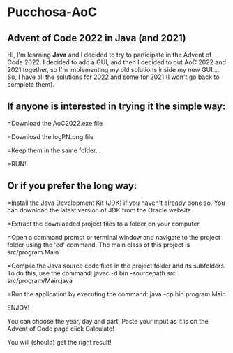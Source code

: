 # Pucchosa-AoC

## Advent of Code 2022 in **Java** (and 2021)

Hi, I'm learning **Java** and I decided to try to participate in the Advent of Code 2022.
I decided to add a GUI, and then I decided to put AoC 2022 and 2021 together, so I'm implementing my old solutions inside my new GUI....
So, I have all the solutions for 2022 and some for 2021 (I won't go back to complete them).

## If anyone is interested in trying it the simple way:

=Download the AoC2022.exe file

=Download the logPN.png file

=Keep them in the same folder...

=RUN!


## Or if you prefer the long way:

=Install the Java Development Kit (JDK) if you haven't already done so. You can download the latest version of JDK from the Oracle website.

=Extract the downloaded project files to a folder on your computer.

=Open a command prompt or terminal window and navigate to the project folder using the 'cd' command. The main class of this project is src/program.Main

=Compile the Java source code files in the project folder and its subfolders. To do this, use the command: javac -d bin -sourcepath src src/program/Main.java

=Run the application by executing the command: java -cp bin program.Main

ENJOY!


You can choose the year, day and part,
Paste your input as it is on the Advent of Code page
click Calculate!

You will (should) get the right result!
